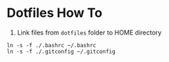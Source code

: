 # Dotfiles How To

1. Link files from `dotfiles` folder to HOME directory
```
ln -s -f ./.bashrc ~/.bashrc
ln -s -f ./.gitconfig ~/.gitconfig
```
